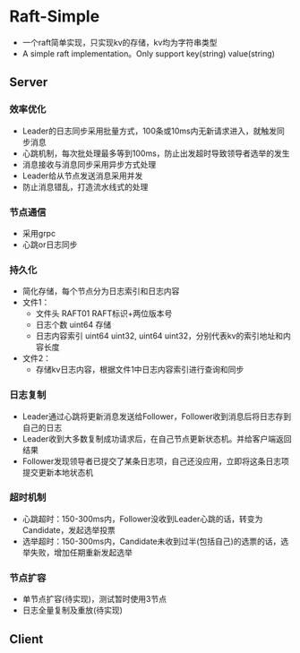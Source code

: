 # Raft-Simple
* 一个raft简单实现，只实现kv的存储，kv均为字符串类型
* A simple raft implementation。Only support key(string) value(string) 

## Server

### 效率优化
* Leader的日志同步采用批量方式，100条或10ms内无新请求进入，就触发同步消息
* 心跳机制，每次批处理最多等到100ms，防止出发超时导致领导者选举的发生
* 消息接收与消息同步采用异步方式处理
* Leader给从节点发送消息采用并发
* 防止消息错乱，打造流水线式的处理

### 节点通信
* 采用grpc
*  心跳or日志同步

### 持久化
* 简化存储，每个节点分为日志索引和日志内容
* 文件1：
    * 文件头 RAFT01  RAFT标识+两位版本号
    * 日志个数 uint64 存储
    * 日志内容索引 uint64 uint32, uint64 uint32，分别代表kv的索引地址和内容长度
* 文件2：
    *  存储kv日志内容，根据文件1中日志内容索引进行查询和同步

### 日志复制
* Leader通过心跳将更新消息发送给Follower，Follower收到消息后将日志存到自己的日志
* Leader收到大多数复制成功请求后，在自己节点更新状态机。并给客户端返回结果
* Follower发现领导者已提交了某条日志项，自己还没应用，立即将这条日志项提交更新本地状态机


### 超时机制
* 心跳超时：150-300ms内，Follower没收到Leader心跳的话，转变为Candidate，发起选举投票
* 选举超时：150-300ms内，Candidate未收到过半(包括自己)的选票的话，选举失败，增加任期重新发起选举

### 节点扩容
* 单节点扩容(待实现)，测试暂时使用3节点
* 日志全量复制及重放(待实现)

## Client
